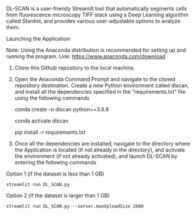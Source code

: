 DL-SCAN is a user-friendy Streamlit tool that automatically segments cells from fluorescence microscopy TIFF stack using a Deep Learning algorithm called Stardist,  and provides various user-adjustable options to analyze them. 

Launching the Application:

Note: Using the Anaconda distribution is recommended for setting up and running the program. Link: https://www.anaconda.com/download

1. Clone this Github repository to the local machine.

2. Open the Anaconda Command Prompt and navigate to the cloned repository destination. Create a new Python environment called dlscan, and install all the dependencies specified in the “requirements.txt” file using the following commands

	conda create -n dlscan python==3.8.8

	conda activate dlscan

	pip install -r requirements.txt 

3. Once all the dependencies are installed, navigate to the directory where the Application is located (if not already in the directory), and activate the environment (if not already activated), and launch DL-SCAN by entering the following commands

Option 1 (if the dataset is less than 1 GB)

	streamlit run DL_SCAN.py

Option 2 (if the dataset is larger than 1 GB)

	streamlit run DL_SCAN.py --server.maxUploadSize 2000